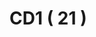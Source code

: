 # CD1 ( 21 )



<div data-full-width="true">

<figure><img src="https://rider-card.com/images/cardlist/card/CD1-001.png" alt=""><figcaption></figcaption></figure>

 

<figure><img src="https://rider-card.com/images/cardlist/card/CD1-002.png" alt=""><figcaption></figcaption></figure>

 

<figure><img src="https://rider-card.com/images/cardlist/card/CD1-003.png" alt=""><figcaption></figcaption></figure>

 

<figure><img src="https://rider-card.com/images/cardlist/card/CD1-004.png" alt=""><figcaption></figcaption></figure>

 

<figure><img src="https://rider-card.com/images/cardlist/card/CD1-005.png" alt=""><figcaption></figcaption></figure>

</div>

